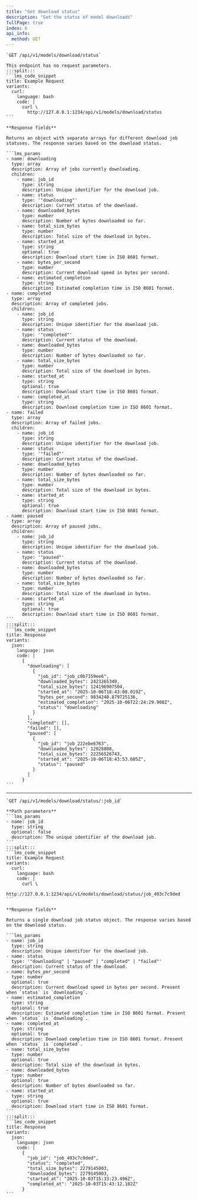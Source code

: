 ```yaml
---
title: "Get download status"
description: "Get the status of model downloads"
fullPage: true
index: 6
api_info:
  method: GET
---
```


````lms_hstack
`GET /api/v1/models/download/status`

This endpoint has no request parameters.
:::split:::
```lms_code_snippet
title: Example Request
variants:
  curl:
    language: bash
    code: |
      curl \
        http://127.0.0.1:1234/api/v1/models/download/status
```
````

````lms_hstack
**Response fields**

Returns an object with separate arrays for different download job statuses. The response varies based on the download status.

```lms_params
- name: downloading
  type: array
  description: Array of jobs currently downloading.
  children:
    - name: job_id
      type: string
      description: Unique identifier for the download job.
    - name: status
      type: '"downloading"'
      description: Current status of the download.
    - name: downloaded_bytes
      type: number
      description: Number of bytes downloaded so far.
    - name: total_size_bytes
      type: number
      description: Total size of the download in bytes.
    - name: started_at
      type: string
      optional: true
      description: Download start time in ISO 8601 format.
    - name: bytes_per_second
      type: number
      description: Current download speed in bytes per second.
    - name: estimated_completion
      type: string
      description: Estimated completion time in ISO 8601 format.
- name: completed
  type: array
  description: Array of completed jobs.
  children:
    - name: job_id
      type: string
      description: Unique identifier for the download job.
    - name: status
      type: '"completed"'
      description: Current status of the download.
    - name: downloaded_bytes
      type: number
      description: Number of bytes downloaded so far.
    - name: total_size_bytes
      type: number
      description: Total size of the download in bytes.
    - name: started_at
      type: string
      optional: true
      description: Download start time in ISO 8601 format.
    - name: completed_at
      type: string
      description: Download completion time in ISO 8601 format.
- name: failed
  type: array
  description: Array of failed jobs.
  children:
    - name: job_id
      type: string
      description: Unique identifier for the download job.
    - name: status
      type: '"failed"'
      description: Current status of the download.
    - name: downloaded_bytes
      type: number
      description: Number of bytes downloaded so far.
    - name: total_size_bytes
      type: number
      description: Total size of the download in bytes.
    - name: started_at
      type: string
      optional: true
      description: Download start time in ISO 8601 format.
- name: paused
  type: array
  description: Array of paused jobs.
  children:
    - name: job_id
      type: string
      description: Unique identifier for the download job.
    - name: status
      type: '"paused"'
      description: Current status of the download.
    - name: downloaded_bytes
      type: number
      description: Number of bytes downloaded so far.
    - name: total_size_bytes
      type: number
      description: Total size of the download in bytes.
    - name: started_at
      type: string
      optional: true
      description: Download start time in ISO 8601 format.
```
:::split:::
```lms_code_snippet
title: Response
variants:
  json:
    language: json
    code: |
      {
        "downloading": [
          {
            "job_id": "job_c0b7159ee6",
            "downloaded_bytes": 2423265340,
            "total_size_bytes": 124196907504,
            "started_at": "2025-10-06T18:43:08.019Z",
            "bytes_per_second": 9834240.879725136,
            "estimated_completion": "2025-10-06T22:24:29.908Z",
            "status": "downloading"
          }
        ],
        "completed": [],
        "failed": [],
        "paused": [
          {
            "job_id": "job_222ebe6763",
            "downloaded_bytes": 12028808,
            "total_size_bytes": 22256526743,
            "started_at": "2025-10-06T18:43:53.605Z",
            "status": "paused"
          }
        ]
      }
```
````

---

````lms_hstack
`GET /api/v1/models/download/status/:job_id`

**Path parameters**
```lms_params
- name: job_id
  type: string
  optional: false
  description: The unique identifier of the download job.
```
:::split:::
```lms_code_snippet
title: Example Request
variants:
  curl:
    language: bash
    code: |
      curl \
        http://127.0.0.1:1234/api/v1/models/download/status/job_493c7c9ded
```
````

````lms_hstack
**Response fields**

Returns a single download job status object. The response varies based on the download status.

```lms_params
- name: job_id
  type: string
  description: Unique identifier for the download job.
- name: status
  type: '"downloading" | "paused" | "completed" | "failed"'
  description: Current status of the download.
- name: bytes_per_second
  type: number
  optional: true
  description: Current download speed in bytes per second. Present when `status` is `downloading`.
- name: estimated_completion
  type: string
  optional: true
  description: Estimated completion time in ISO 8601 format. Present when `status` is `downloading`.
- name: completed_at
  type: string
  optional: true
  description: Download completion time in ISO 8601 format. Present when `status` is `completed`.
- name: total_size_bytes
  type: number
  optional: true
  description: Total size of the download in bytes.
- name: downloaded_bytes
  type: number
  optional: true
  description: Number of bytes downloaded so far.
- name: started_at
  type: string
  optional: true
  description: Download start time in ISO 8601 format.
```
:::split:::
```lms_code_snippet
title: Response
variants:
  json:
    language: json
    code: |
      {
        "job_id": "job_493c7c9ded",
        "status": "completed",
        "total_size_bytes": 2279145003,
        "downloaded_bytes": 2279145003,
        "started_at": "2025-10-03T15:33:23.496Z",
        "completed_at": "2025-10-03T15:43:12.102Z"
      }
```
````
